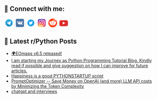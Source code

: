 ## 🔎 Connect with me:
[<img src="https://github.com/bullbesh/bullbesh/blob/main/images/Telegram.png" width="32" height="32" />](https://t.me/bullbesh)
[<img src="https://github.com/bullbesh/bullbesh/blob/main/images/VK.png" width="32" height="32" />](https://vk.com/bullbesh)
[<img src="https://github.com/bullbesh/bullbesh/blob/main/images/Twitter.png" width="32" height="32" />](https://twitter.com/bullbesh1)
[<img src="https://github.com/bullbesh/bullbesh/blob/main/images/Instagram.png" width="32" height="32" />](https://www.instagram.com/bullbesh)
[<img src="https://github.com/bullbesh/bullbesh/blob/main/images/Reddit.png" width="32" height="32" />](https://www.reddit.com/user/bullbesh)
[<img src="https://github.com/bullbesh/bullbesh/blob/main/images/YouTube.png" width="32" height="32" />](https://www.youtube.com/channel/UCtfjRs6uzgq5mfm8S06WTcg)

## 📕 Latest r/Python Posts
<!-- BLOG-POST-LIST:START -->
- [🌍EOmaps v6.5 released!](https://www.reddit.com/r/Python/comments/13ma54g/eomaps_v65_released/)
- [I am starting my Journey as Python Programming Tutorial Blog. Kindly read if possible and give suggestion on how I can improve for future articles.](https://www.reddit.com/r/Python/comments/13m9bah/i_am_starting_my_journey_as_python_programming/)
- [Happiness is a good PYTHONSTARTUP script](https://www.reddit.com/r/Python/comments/13m86df/happiness_is_a_good_pythonstartup_script/)
- [PromptOptimizer -- Save Money on OpenAI &lpar;and more&rpar; LLM API costs by Minimizing the Token Complexity](https://www.reddit.com/r/Python/comments/13m75f9/promptoptimizer_save_money_on_openai_and_more_llm/)
- [chatgpt and interviews](https://www.reddit.com/r/Python/comments/13m62xt/chatgpt_and_interviews/)
<!-- BLOG-POST-LIST:END -->
